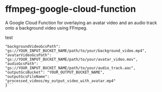 # ffmpeg-google-cloud-function
A Google Cloud Function for overlaying an avatar video and an audio track onto a background video using FFmpeg.

test

```{
"backgroundVideoGcsPath": "gs://YOUR_INPUT_BUCKET_NAME/path/to/your/background_video.mp4",
"avatarVideoGcsPath": "gs://YOUR_INPUT_BUCKET_NAME/path/to/your/avatar_video.mov",
"audioGcsPath": "gs://YOUR_INPUT_BUCKET_NAME/path/to/your/audio_track.aac",
"outputGcsBucket": "YOUR_OUTPUT_BUCKET_NAME",
"outputGcsFileName": "processed_videos/my_output_video_with_avatar.mp4"
}```
